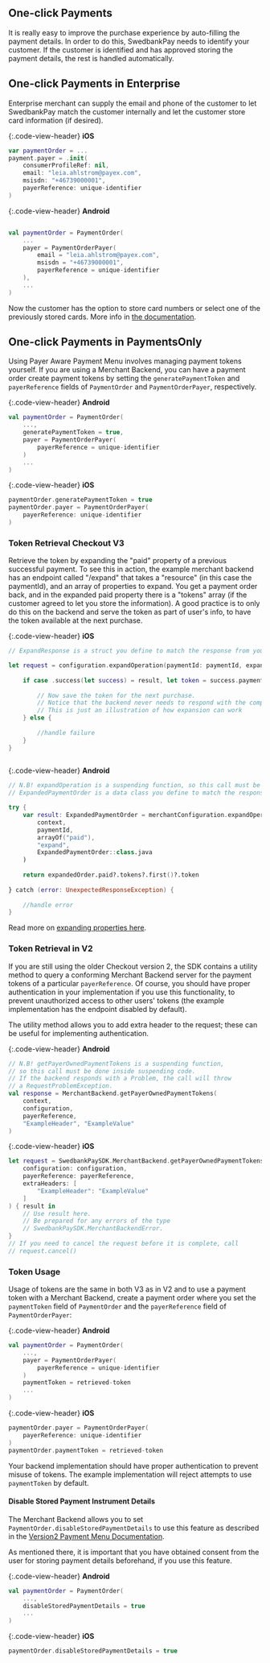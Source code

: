 ## One-click Payments

It is really easy to improve the purchase experience by auto-filling the payment details. In order to do this, SwedbankPay needs to identify your customer. If the customer is identified and has approved storing the payment details, the rest is handled automatically.

## One-click Payments in Enterprise

Enterprise merchant can supply the email and phone of the customer to let SwedbankPay match the customer internally and let the customer store card information (if desired).

{:.code-view-header}
**iOS**

```swift
var paymentOrder = ...
payment.payer = .init(
    consumerProfileRef: nil, 
    email: "leia.ahlstrom@payex.com", 
    msisdn: "+46739000001", 
    payerReference: unique-identifier
)

```

{:.code-view-header}
**Android**

```kotlin

val paymentOrder = PaymentOrder(
    ...
    payer = PaymentOrderPayer(
        email = "leia.ahlstrom@payex.com", 
        msisdn = "+46739000001",
        payerReference = unique-identifier
    ),
    ...
)

```

Now the customer has the option to store card numbers or select one of the previously stored cards. More info in [the documentation][enterprise-payer-ref].

## One-click Payments in PaymentsOnly

Using Payer Aware Payment Menu involves managing payment tokens yourself. If
you are using a Merchant Backend, you can have a payment order create payment
tokens by setting the `generatePaymentToken` and `payerReference` fields of
`PaymentOrder` and `PaymentOrderPayer`, respectively.

{:.code-view-header}
**Android**

```kotlin
val paymentOrder = PaymentOrder(
    ...,
    generatePaymentToken = true,
    payer = PaymentOrderPayer(
        payerReference = unique-identifier
    )
    ...
)
```

{:.code-view-header}
**iOS**

```swift
paymentOrder.generatePaymentToken = true
paymentOrder.payer = PaymentOrderPayer(
    payerReference: unique-identifier
)
```

### Token Retrieval Checkout V3

Retrieve the token by expanding the "paid" property of a previous successful payment. To see this in action, the example merchant backend has an endpoint called "/expand" that takes a "resource" (in this case the paymentId), and an array of properties to expand. You get a payment order back, and in the expanded paid property there is a "tokens" array (if the customer agreed to let you store the information). A good practice is to only do this on the backend and serve the token as part of user's info, to have the token available at the next purchase.

{:.code-view-header}
**iOS**

```swift
// ExpandResponse is a struct you define to match the response from your server, since you will want to adapt it to your needs.

let request = configuration.expandOperation(paymentId: paymentId, expand: [.paid], endpoint: "expand") { (result: Result<ExpandResponse, Error>) in
    
    if case .success(let success) = result, let token = success.paymentOrder.paid?.tokens.first?.token {
        
        // Now save the token for the next purchase.
        // Notice that the backend never needs to respond with the complete expanded PaymentOrder.
        // This is just an illustration of how expansion can work
    } else {
        
        //handle failure
    }
}
                        
```

{:.code-view-header}
**Android**

```kotlin
// N.B! expandOperation is a suspending function, so this call must be done inside suspending code.
// ExpandedPaymentOrder is a data class you define to match the response from your server, since you will want to adapt it to your needs.

try {
    var result: ExpandedPaymentOrder = merchantConfiguration.expandOperation(
        context,
        paymentId, 
        arrayOf("paid"), 
        "expand",
        ExpandedPaymentOrder::class.java
    )
    
    return expandedOrder.paid?.tokens?.first()?.token
    
} catch (error: UnexpectedResponseException) {
    
    //handle error
}
```

Read more on [expanding properties here][expanding_properties].

### Token Retrieval in V2

If you are still using the older Checkout version 2, the SDK contains a utility method to query a conforming Merchant Backend server
for the payment tokens of a particular `payerReference`. Of course, you should
have proper authentication in your implementation if you use this
functionality, to prevent unauthorized access to other users' tokens (the
example implementation has the endpoint disabled by default).

The utility method allows you to add extra header to the request; these can
be useful for implementing authentication.

{:.code-view-header}
**Android**

```kotlin
// N.B! getPayerOwnedPaymentTokens is a suspending function,
// so this call must be done inside suspending code.
// If the backend responds with a Problem, the call will throw
// a RequestProblemException.
val response = MerchantBackend.getPayerOwnedPaymentTokens(
    context,
    configuration,
    payerReference,
    "ExampleHeader", "ExampleValue"
)
```

{:.code-view-header}
**iOS**

```swift
let request = SwedbankPaySDK.MerchantBackend.getPayerOwnedPaymentTokens(
    configuration: configuration,
    payerReference: payerReference,
    extraHeaders: [
        "ExampleHeader": "ExampleValue"
    ]
) { result in
    // Use result here.
    // Be prepared for any errors of the type
    // SwedbankPaySDK.MerchantBackendError.
}
// If you need to cancel the request before it is complete, call
// request.cancel()
```

### Token Usage

Usage of tokens are the same in both V3 as in V2 and to use a payment token with a Merchant Backend, 
create a payment order where
you set the `paymentToken` field of `PaymentOrder` and the `payerReference`
field of `PaymentOrderPayer`:

{:.code-view-header}
**Android**

```kotlin
val paymentOrder = PaymentOrder(
    ...,
    payer = PaymentOrderPayer(
        payerReference = unique-identifier
    )
    paymentToken = retrieved-token
    ...
)
```

{:.code-view-header}
**iOS**

```swift
paymentOrder.payer = PaymentOrderPayer(
    payerReference: unique-identifier
)
paymentOrder.paymentToken = retrieved-token
```

Your backend implementation should have proper authentication to prevent misuse
of tokens. The example implementation will reject attempts to use
`paymentToken` by default.

#### Disable Stored Payment Instrument Details

The Merchant Backend allows you to set
`PaymentOrder.disableStoredPaymentDetails` to use this feature as described
in the [Version2 Payment Menu Documentation][add-stored-details].

As mentioned there, it is important that you have obtained consent from the
user for storing payment details beforehand, if you use this feature. 

{:.code-view-header}
**Android**

```kotlin
val paymentOrder = PaymentOrder(
    ...,
    disableStoredPaymentDetails = true
    ...
)
```

{:.code-view-header}
**iOS**

```swift
paymentOrder.disableStoredPaymentDetails = true
```

[add-stored-details]: /payment-menu/features/optional/payer-aware-payment-menu#add-stored-payment-instrument-details
[enterprise-payer-ref]: https://developer.swedbankpay.com/checkout-v3/enterprise/features/optional/enterprise-payer-reference
[expanding_properties]: https://developer.swedbankpay.com/introduction#expansion
